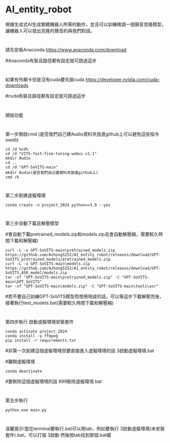 # AI_entity_robot
根據生成式AI生成實體機器人所需的動作，並且可以訓練微調一個聲音克隆模型，讓機器人可以發出克隆的聲音的與我們對話。
#
請先安裝Anaconda https://www.anaconda.com/download

#Anaconda有裝且路徑都有設定就可跳過這步
#
如果有外顯卡但是沒有cuda要先裝cuda https://developer.nvidia.com/cuda-downloads

#cuda有裝且路徑都有設定就可跳過這步
#
開始功能
#
第一步開啟cmd
(是否我們自己建Audio資料夾放進github上可以避免這些指令owob)
```
cd /d %cd%
cd /d "VITS-fast-fine-tuning-webui-v1.1"
mkdir Audio
cd ..
cd /d "GPT-SoVITS-main"
mkdir Audio(是否我們自己建資料夾放進github上)
cmd /k
```
#
#
第二步創建虛擬環境
```
conda create -n project_2024 python==3.9 --yes
```
#
第三步自動下載且解壓模型

#會自動下載pretrained_models.zip和models.zip且會自動解壓縮，需要較久時間下載和解壓縮)
```
curl -L -o GPT-SoVITS-main\pretrained_models.zip https://github.com/Azhong5252/AI_entity_robot/releases/download/GPT-SoVITS_pretrained_models/pretrained_models.zip
curl -L -o GPT-SoVITS-main\models.zip https://github.com/Azhong5252/AI_entity_robot/releases/download/GPT-SoVITS_ASR_model/models.zip
tar -xf "GPT-SoVITS-main\pretrained_models.zip" -C "GPT-SoVITS-main\GPT_SoVITS"
tar -xf "GPT-SoVITS-main\models.zip" -C "GPT-SoVITS-main\tools\asr"
```
#若不要自己訓練GPT-SoVITS模型而想用現成的話，可以等這步下載解壓完後，接著執行test_models.bat(需要較久時間下載和解壓縮)
#
第四步執行 啟動虛擬環境安裝套件
```
conda activate project_2024
conda install -y ffmpeg
pip install -r requirements.txt
```
#非第一次創建這個虛擬環境但要直接進入虛擬環境的話 3啟動虛擬環境.bat

#離開虛擬環境
```
conda deactivate
```
#要刪除這個虛擬環境的話 999刪除虛擬環境.bat
#
第五步執行
```
python.exe main.py
```
#
溫馨提示!當在terminal要執行.bat可以用tab，例如要執行 3啟動虛擬環境(未安裝套件).bat，可以打個 3啟動 然後按tab找到那個.bat檔

